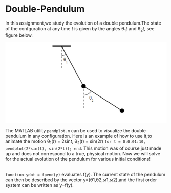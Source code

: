 # Double-Pendulum

In this assignment,we study the evolution of a double pendulum.The state of the confguration at any time *t* is given by the angles θ<sub>1</sub>*t* and θ<sub>2</sub>*t*, see figure below.

![image](https://github.com/oaburumman/Double-Pendulum/blob/main/Double_Pendulum.png)

The MATLAB utility `pendplot.m` can be used to visualize the double pendulum in any configuration. Here is an example of how to use it,to animate the motion θ<sub>1</sub>(*t*) = 2sin*t*, θ<sub>2</sub>(*t*) = sin(2*t*) `for t = 0:0.01:10, pendplot(2*sin(t), sin(2*t)); end`. This motion was of course just made up and does not correspond to a true, physical motion. Now we will solve for the actual evolution of the pendulum for various initial conditions!

<br /> `function ydot = fpend(y)` evaluates f(y). The current state of the pendulum can then be described by the vector y=(θ1,θ2,ω1,ω2),and the first order system can be written as ̇y=f(y).

